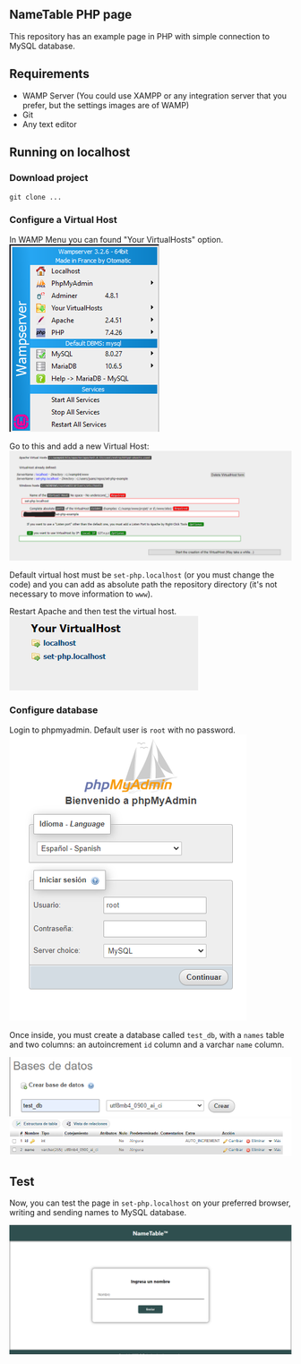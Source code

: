 ## NameTable PHP page

This repository has an example page in PHP with simple connection to MySQL database.

## Requirements

- WAMP Server (You could use XAMPP or any integration server that you prefer, but the settings images are of WAMP)
- Git
- Any text editor

## Running on localhost

### Download project

```
git clone ...
```

### Configure a Virtual Host

In WAMP Menu you can found "Your VirtualHosts" option.
![config](docs/wamp-config.png)

Go to this and add a new Virtual Host:
![new-hosts](docs/virtualhost.png)

Default virtual host must be `set-php.localhost` (or you must change the code) and you can add as absolute path the repository directory (it's not necessary to move information to `www`).

Restart Apache and then test the virtual host.
![list](docs/list.png)

### Configure database

Login to phpmyadmin. Default user is `root` with no password.
![phpmyadmin](docs/phpmyadmin.png)

Once inside, you must create a database called `test_db`, with a `names` table and two columns: an autoincrement `id` column and a varchar `name` column.

![db](docs/creating-db.png)
![table](docs/table-created.png)

## Test

Now, you can test the page in `set-php.localhost` on your preferred browser, writing and sending names to MySQL database.

![page](docs/page.png)